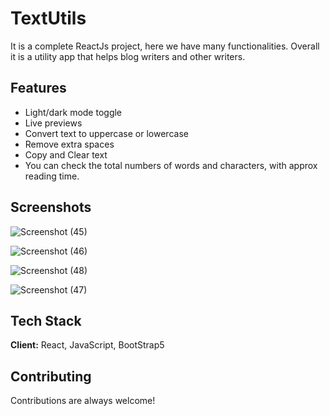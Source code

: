 
# TextUtils

It is a complete ReactJs project, here we have many functionalities. Overall it is a utility app that helps blog writers and other writers.


## Features

- Light/dark mode toggle
- Live previews
- Convert text to uppercase or lowercase
- Remove extra spaces
- Copy and Clear text
- You can check the total numbers of words and characters, with approx reading time.


## Screenshots

![Screenshot (45)](https://user-images.githubusercontent.com/85642896/183290040-d87cce9c-4578-4e6c-be20-20897fa9f36a.png)

![Screenshot (46)](https://user-images.githubusercontent.com/85642896/183290071-0d9f4be6-3d46-48fd-b427-87cd11d1e357.png)

![Screenshot (48)](https://user-images.githubusercontent.com/85642896/183290100-f62abafb-34e3-4955-bd12-da41d5241a17.png)

![Screenshot (47)](https://user-images.githubusercontent.com/85642896/183290114-96586630-6b40-4191-9cbd-78f84c2f3f27.png)





## Tech Stack

**Client:** React, JavaScript, BootStrap5



## Contributing

Contributions are always welcome!

